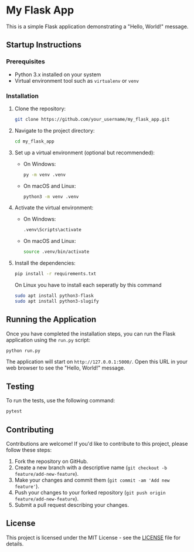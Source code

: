 # My Flask App

This is a simple Flask application demonstrating a "Hello, World!" message.

## Startup Instructions

### Prerequisites

- Python 3.x installed on your system
- Virtual environment tool such as `virtualenv` or `venv`

### Installation

1. Clone the repository:

   ```bash
   git clone https://github.com/your_username/my_flask_app.git
   ```

2. Navigate to the project directory:

   ```bash
   cd my_flask_app
   ```

3. Set up a virtual environment (optional but recommended):

   - On Windows:

     ```bash
     py -m venv .venv
     ```

   - On macOS and Linux:

     ```bash
     python3 -m venv .venv
     ```

4. Activate the virtual environment:

   - On Windows:

     ```bash
     .venv\Scripts\activate
     ```

   - On macOS and Linux:

     ```bash
     source .venv/bin/activate
     ```

5. Install the dependencies:

   ```bash
   pip install -r requirements.txt
   ```

   On Linux you have to install each seperatly by this command

   ```bash
   sudo apt install python3-flask
   sudo apt install python3-slugify
   ```

## Running the Application

Once you have completed the installation steps, you can run the Flask application using the `run.py` script:

```bash
python run.py
```

The application will start on `http://127.0.0.1:5000/`. Open this URL in your web browser to see the "Hello, World!" message.

## Testing

To run the tests, use the following command:

```bash
pytest
```

## Contributing

Contributions are welcome! If you'd like to contribute to this project, please follow these steps:

1. Fork the repository on GitHub.
2. Create a new branch with a descriptive name (`git checkout -b feature/add-new-feature`).
3. Make your changes and commit them (`git commit -am 'Add new feature'`).
4. Push your changes to your forked repository (`git push origin feature/add-new-feature`).
5. Submit a pull request describing your changes.

## License

This project is licensed under the MIT License - see the [LICENSE](LICENSE) file for details.
